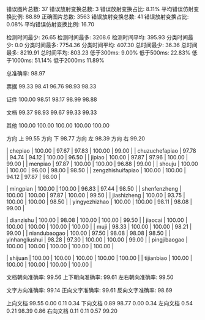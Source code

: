 错误图片总数: 37 错误放射变换总数: 3 错误放射变换占比: 8.11% 平均错误仿射变换比例: 88.89
正确图片总数: 3563 错误放射变换总数: 41 错误放射变换占比: 0.08% 平均错误仿射变换比例: 16.70

检测时间最少: 26.65 检测时间最多: 3208.6 检测时间平均: 395.93
分类时间最少: 0.0 分类时间最多: 7754.36 分类时间平均: 407.30
总时间最少: 36.36 总时间最多: 8219.91 总时间平均: 803.23
低于300ms: 9.00% 低于500ms: 22.83% 低于1000ms: 51.14% 低于2000ms 11.89%

总准确率: 98.97 

票据
 99.33 98.41 96.76 98.93 98.33 

证件
 100.00 98.51 98.17 98.99 98.88 

文档
 99.37 98.93 99.67 99.33 99.33 

其他
 100.00 100.00 100.00 100.00 100.00 

方向 上  99.55 
方向 下  98.77 
方向 左  98.39 
方向 右  99.20 

| chepiao |  100.00 | 97.67 | 97.83 | 100.00 | 99.00 |
| chuzuchefapiao |  97.78 | 94.74 | 94.12 | 100.00 | 96.50 |
| jipiao |  100.00 | 97.87 | 97.96 | 100.00 | 99.00 |
| menpiao |  97.87 | 100.00 | 100.00 | 96.88 | 99.00 |
| shouju |  100.00 | 100.00 | 96.00 | 98.00 | 98.50 |
| zengzhishuifapiao |  100.00 | 100.00 | 94.12 | 97.87 | 98.00 |


| mingpian |  100.00 | 100.00 | 96.83 | 97.44 | 98.50 |
| shenfenzheng |  100.00 | 100.00 | 97.87 | 100.00 | 99.50 |
| jiashizheng |  100.00 | 93.75 | 100.00 | 100.00 | 98.50 |
| yingyezhizhao |  100.00 | 100.00 | 98.11 | 98.08 | 99.00 |


| dianzishu |  100.00 | 98.08 | 100.00 | 100.00 | 99.50 |
| jiaocai |  100.00 | 100.00 | 100.00 | 100.00 | 100.00 |
| muji |  98.33 | 100.00 | 100.00 | 98.21 | 99.00 |
| niandubaogao |  100.00 | 97.50 | 98.08 | 98.08 | 98.50 |
| yinhangliushui |  98.28 | 97.30 | 100.00 | 100.00 | 99.00 |
| pingjibaogao |  100.00 | 100.00 | 100.00 | 100.00 | 100.00 |


| shijuan |  100.00 | 100.00 | 100.00 | 100.00 | 100.00 |
| tijianbiao |  100.00 | 100.00 | 100.00 | 100.00 | 100.00 |

文档朝向准确率: 99.56
上下朝向准确率: 99.61
左右朝向准确率: 99.50

文字方向准确率: 99.14
正向文字准确率: 99.61
反向文字准确率: 98.69

上向文档 99.55 0.00 0.11 0.34
下向文档 0.89 98.77 0.00 0.34
左向文档 0.54 0.21 98.39 0.86
右向文档 0.11 0.11 0.57 99.20
